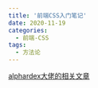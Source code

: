 ```yaml
---
title: '前端CSS入门笔记'
date: 2020-11-19
categories: 
  - 前端-CSS
tags:
  - 方法论
---
```


[alphardex大佬的相关文章](https://juejin.im/user/4353721774401623/posts)